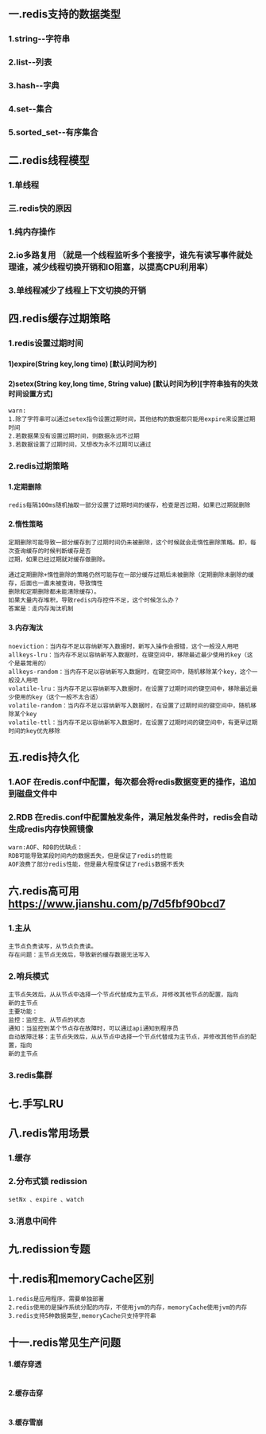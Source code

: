 ## 一.redis支持的数据类型
### 1.string--字符串
### 2.list--列表
### 3.hash--字典
### 4.set--集合
### 5.sorted_set--有序集合

## 二.redis线程模型
### 1.单线程

### 三.redis快的原因
### 1.纯内存操作 
### 2.io多路复用 （就是一个线程监听多个套接字，谁先有读写事件就处理谁，减少线程切换开销和IO阻塞，以提高CPU利用率）
### 3.单线程减少了线程上下文切换的开销

## 四.redis缓存过期策略
### 1.redis设置过期时间

#### 1)expire(String key,long time) [默认时间为秒]
#### 2)setex(String key,long time, String value) [默认时间为秒][字符串独有的失效时间设置方式]
```
warn:
1.除了字符串可以通过setex指令设置过期时间，其他结构的数据都只能用expire来设置过期时间
2.若数据果没有设置过期时间，则数据永远不过期
3.若数据设置了过期时间，又想改为永不过期可以通过
```
### 2.redis过期策略
#### 1.定期删除
```
redis每隔100ms随机抽取一部分设置了过期时间的缓存，检查是否过期，如果已过期就删除
```
#### 2.惰性策略
```
定期删除可能导致一部分缓存到了过期时间仍未被删除，这个时候就会走惰性删除策略。即，每次查询缓存的时候判断缓存是否
过期，如果已经过期就对缓存做删除。
```
```
通过定期删除+惰性删除的策略仍然可能存在一部分缓存过期后未被删除（定期删除未删除的缓存，后面也一直未被查询，导致惰性
删除和定期删除都未能清除缓存）。
如果大量内存堆积，导致redis内存控件不足，这个时候怎么办？
答案是：走内存淘汰机制
```
#### 3.内存淘汰
```
noeviction：当内存不足以容纳新写入数据时，新写入操作会报错，这个一般没人用吧
allkeys-lru：当内存不足以容纳新写入数据时，在键空间中，移除最近最少使用的key（这个是最常用的）
allkeys-random：当内存不足以容纳新写入数据时，在键空间中，随机移除某个key，这个一般没人用吧
volatile-lru：当内存不足以容纳新写入数据时，在设置了过期时间的键空间中，移除最近最少使用的key（这个一般不太合适）
volatile-random：当内存不足以容纳新写入数据时，在设置了过期时间的键空间中，随机移除某个key
volatile-ttl：当内存不足以容纳新写入数据时，在设置了过期时间的键空间中，有更早过期时间的key优先移除
```


## 五.redis持久化
### 1.AOF 在redis.conf中配置，每次都会将redis数据变更的操作，追加到磁盘文件中
### 2.RDB 在redis.conf中配置触发条件，满足触发条件时，redis会自动生成redis内存快照镜像
```
warn:AOF、RDB的优缺点：
RDB可能导致某段时间内的数据丢失，但是保证了redis的性能
AOF浪费了部分redis性能，但是最大程度保证了redis数据不丢失
```
## 六.redis高可用 https://www.jianshu.com/p/7d5fbf90bcd7
### 1.主从
```
主节点负责读写，从节点负责读。
存在问题：主节点无效后，导致新的缓存数据无法写入
```
### 2.哨兵模式
```
主节点失效后，从从节点中选择一个节点代替成为主节点，并修改其他节点的配置，指向
新的主节点
主要功能：
监控：监控主、从节点的状态
通知：当监控到某个节点存在故障时，可以通过api通知到程序员
自动故障迁移：主节点失效后，从从节点中选择一个节点代替成为主节点，并修改其他节点的配置，指向
新的主节点

```
### 3.redis集群

## 七.手写LRU

## 八.redis常用场景
### 1.缓存
### 2.分布式锁 redission
```
setNx 、expire 、watch
```
### 3.消息中间件

## 九.redission专题

## 十.redis和memoryCache区别
```
1.redis是应用程序，需要单独部署
2.redis使用的是操作系统分配的内存，不使用jvm的内存，memoryCache使用jvm的内存
3.redis支持5种数据类型,memoryCache只支持字符串
```

## 十一.redis常见生产问题
#### 1.缓存穿透
```

```
#### 2.缓存击穿
```
```
#### 3.缓存雪崩
```
````
